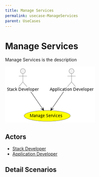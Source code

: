 ```yaml
---
title: Manage Services
permalink: usecase-ManageServices
parent: UseCases
---
```

# Manage Services

Manage Services is the description

![Activities Diagram](./Activities.png)

## Actors

* [Stack Developer](actor-stackdev)
* [Application Developer](actor-applicationdeveloper)











## Detail Scenarios





